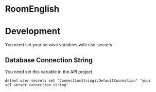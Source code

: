 # RoomEnglish


# Development 

You need set your sensive variables with use-secrets.


## Database Connection String

You need set this variable in the API project.

`dotnet user-secrets set "ConnectionStrings:DefaultConnection" "your sql server connection string"`
